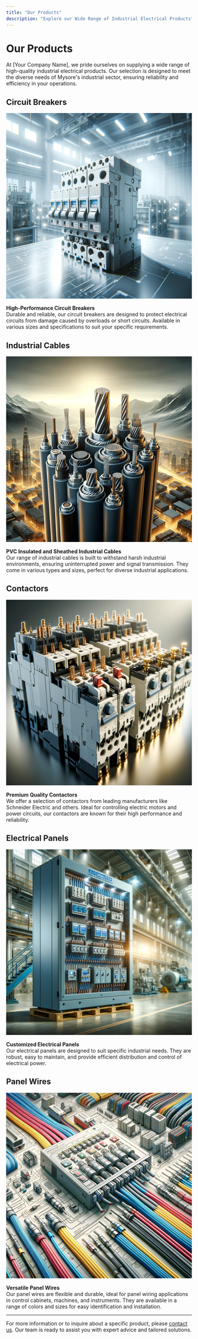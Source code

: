 ```yaml
---
title: "Our Products"
description: "Explore our Wide Range of Industrial Electrical Products"
---
```


# Our Products

At [Your Company Name], we pride ourselves on supplying a wide range of high-quality industrial electrical products. Our selection is designed to meet the diverse needs of Mysore's industrial sector, ensuring reliability and efficiency in your operations.

## Circuit Breakers

![Circuit Breakers](/images/circuit-breakers.png)

**High-Performance Circuit Breakers**  
Durable and reliable, our circuit breakers are designed to protect electrical circuits from damage caused by overloads or short circuits. Available in various sizes and specifications to suit your specific requirements.

## Industrial Cables

![Industrial Cables](/images/industrial-cables.png)

**PVC Insulated and Sheathed Industrial Cables**  
Our range of industrial cables is built to withstand harsh industrial environments, ensuring uninterrupted power and signal transmission. They come in various types and sizes, perfect for diverse industrial applications.

## Contactors

![Contactors](/images/contactors.png)

**Premium Quality Contactors**  
We offer a selection of contactors from leading manufacturers like Schneider Electric and others. Ideal for controlling electric motors and power circuits, our contactors are known for their high performance and reliability.

## Electrical Panels

![Electrical Panels](/images/electrical-panels.png)

**Customized Electrical Panels**  
Our electrical panels are designed to suit specific industrial needs. They are robust, easy to maintain, and provide efficient distribution and control of electrical power.

## Panel Wires

![Panel Wires](/images/panel-wires.png)

**Versatile Panel Wires**  
Our panel wires are flexible and durable, ideal for panel wiring applications in control cabinets, machines, and instruments. They are available in a range of colors and sizes for easy identification and installation.

---

For more information or to inquire about a specific product, please [contact us](/#contact). Our team is ready to assist you with expert advice and tailored solutions.
